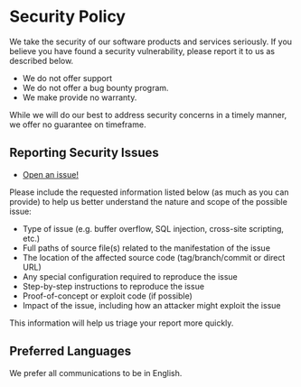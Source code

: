 # Security Policy

We take the security of our software products and services seriously.
If you believe you have found a security vulnerability, please report it to us as described below.

 - We do not offer support 
 - We do not offer a bug bounty program.
 - We make provide no warranty.

 While we will do our best to address security concerns in a timely manner, we offer no guarantee on timeframe.

## Reporting Security Issues

- [Open an issue!](https://github.com/selectize/selectize.js/issues/new)

Please include the requested information listed below (as much as you can provide) to help us better understand the nature and scope of the possible issue:

- Type of issue (e.g. buffer overflow, SQL injection, cross-site scripting, etc.)
- Full paths of source file(s) related to the manifestation of the issue
- The location of the affected source code (tag/branch/commit or direct URL)
- Any special configuration required to reproduce the issue
- Step-by-step instructions to reproduce the issue
- Proof-of-concept or exploit code (if possible)
- Impact of the issue, including how an attacker might exploit the issue

This information will help us triage your report more quickly.

## Preferred Languages

We prefer all communications to be in English.